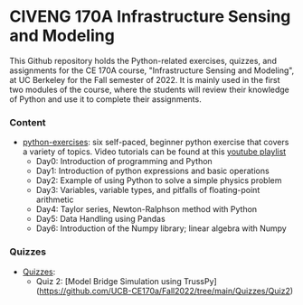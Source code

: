 # CIVENG 170A Infrastructure Sensing and Modeling
This Github repository holds the Python-related exercises, quizzes, and assignments for the CE 170A course, "Infrastructure Sensing and Modeling", at UC Berkeley for the Fall semester of 2022. It is mainly used in the first two modules of the course, where the students will review their knowledge of Python and use it to complete their assignments.

### Content
- [python-exercises](python-exercises): six self-paced, beginner python exercise that covers a variety of topics. Video tutorials can be found at this [youtube playlist](https://www.youtube.com/playlist?list=PLdML222URC1ZkKBuvMTNeLfv5LfiPZuyt)
  * Day0: Introduction of programming and Python 
  * Day1: Introduction of python expressions and basic operations
  * Day2: Example of using Python to solve a simple physics problem 
  * Day3: Variables, variable types, and pitfalls of floating-point arithmetic
  * Day4: Taylor series, Newton-Ralphson method with Python
  * Day5: Data Handling using Pandas
  * Day6: Introduction of the Numpy library; linear algebra with Numpy 


### Quizzes
- [Quizzes](Quizzes): 
  * Quiz 2: [Model Bridge Simulation using TrussPy] (https://github.com/UCB-CE170a/Fall2022/tree/main/Quizzes/Quiz2)
